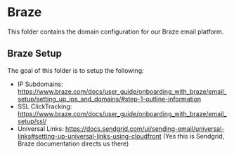 # Braze

This folder contains the domain configuration for our Braze email platform.

## Braze Setup

The goal of this folder is to setup the following:

* IP Subdomains: <https://www.braze.com/docs/user_guide/onboarding_with_braze/email_setup/setting_up_ips_and_domains/#step-1-outline-information>
* SSL ClickTracking: <https://www.braze.com/docs/user_guide/onboarding_with_braze/email_setup/ssl/>
* Universal Links: <https://docs.sendgrid.com/ui/sending-email/universal-links#setting-up-universal-links-using-cloudfront> (Yes this is Sendgrid, Braze documentation directs us there)
